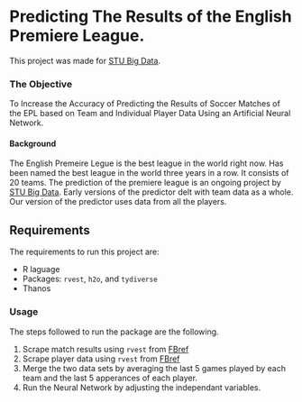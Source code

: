 # Predicting The Results of the English Premiere League.
This project was made for [STU Big Data](https://github.com/STUBigData).

### The Objective
To Increase the Accuracy of Predicting the Results of Soccer Matches of the EPL based on Team and Individual Player Data Using an Artificial Neural Network.

#### Background
The English Premeire Legue is the best league in the world right now. Has been named the best league in the world three years in a row. It consists of 20 teams. 
The prediction of the premiere league is an ongoing project by [STU Big Data](https://github.com/STUBigData).
Early versions of the predictor delt with team data as a whole. Our version of the predictor uses data from all the players.

## Requirements
The requirements to run this project are:
- R laguage
- Packages: `rvest`, `h2o`, and `tydiverse`
- Thanos

### Usage
The steps followed to run the package are the following.
1. Scrape match results using `rvest` from [FBref](https://fbref.com/en/comps/9/Premier-League-Stats)
2. Scrape player data using `rvest` from  [FBref](https://fbref.com/en/comps/9/Premier-League-Stats)
3. Merge the two data sets by averaging the last 5 games played by each team and the last 5 apperances of each player.
4. Run the Neural Network by adjusting the independant variables.

